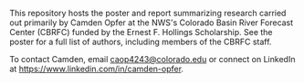 This repository hosts the poster and report summarizing research carried out primarily by Camden Opfer at the NWS's Colorado Basin River Forecast Center (CBRFC) funded by the Ernest F. Hollings Scholarship. See the poster for a full list of authors, including members of the CBRFC staff.

To contact Camden, email caop4243@colorado.edu or connect on LinkedIn at https://www.linkedin.com/in/camden-opfer.
